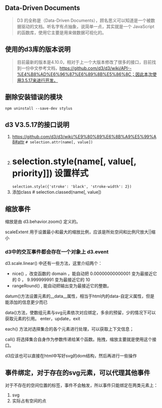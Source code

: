## Data-Driven Documents

> D3 的全称是（Data-Driven Documents），顾名思义可以知道是一个被数据驱动的文档。听名字有点抽象，说简单一点，其实就是一个 JavaScript 的函数库，使用它主要是用来做数据可视化的。

## 使用的d3库的版本说明

> 目前最新的版本是4.10.0，相对于上一个大版本修改了很多的接口，目前找到一份中文参考文档，https://github.com/d3/d3/wiki/API--%E4%B8%AD%E6%96%87%E6%89%8B%E5%86%8C；因此本次使用3.5.17来进行开发。

## 删除安装错误的模块

```
npm uninstall --save-dev stylus
```

## d3 V3.5.17的接口说明
1. https://github.com/d3/d3/wiki/%E9%80%89%E6%8B%A9%E5%99%A8#attr
   `# selection.attr(name[, value])`
2. # selection.style(name[, value[, priority]]) 设置样式
   `selection.style({'stroke': 'black', 'stroke-width': 2})`
3. 添加class  # selection.classed(name[, value])


## 缩放事件

缩放是由 d3.behavior.zoom() 定义的。

scaleExtent 用于设置最小和最大的缩放比例，应该是所处空间和比例尺放大||缩小

### d3中的交互事件都会存在一个对象上   d3.event

d3.scale.linear() 中还有一些方法，这里介绍两个：

- nice()  ，改变函数的 domain ，能自动把 0.00000000000001 变为最接近它的 0 ， 9.999999991 变为最接近它的 10
- rangeRound() , 能自动把输出变为最接近它的整数。


datum()方法设置元素的__data__属性，相当于html内的data-自定义属性，但是能添加的信息更少而已

data()方法，使数组元素与svg元素依次对应绑定，多余的预留，少的情况下可以获取元素的引用。
enter，update，exit

each() 方法对选择集合的各个元素进行处理，可以获取上下文信息；

call() 将选择集合自身作为参数传递给某个函数。拖拽，缩放主要就是使用这个接口。

d3应该也可以直接在html中写好svg的dom结构，然后再进行一些操作


## 事件绑定，对于存在的svg元素，可以代理其他事件
对于不存在的空间位置的标签，事件不会触发，所以事件只能绑定在两类元素上：
1. svg
2. 实际占有空间的点

